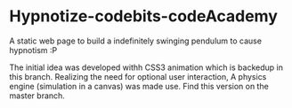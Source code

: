 # Hypnotize-codebits-codeAcademy

A static web page to build a indefinitely swinging pendulum to cause hypnotism :P

The initial idea was developed withh CSS3 animation which is backedup in this branch.
Realizing the need for optional user interaction, A physics engine (simulation in a canvas) was made use. Find this version on the master branch.
